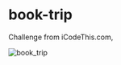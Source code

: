 # book-trip
Challenge from iCodeThis.com,


![book_trip](https://user-images.githubusercontent.com/118899988/214830750-aa6081f7-fe59-4531-a1e5-a3e4f14e395b.jpg)
